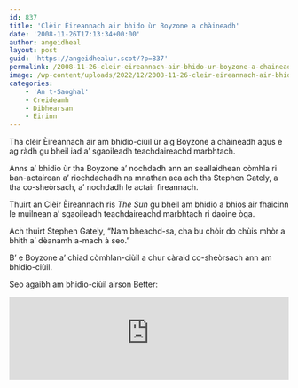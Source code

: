 ```yaml
---
id: 837
title: 'Clèir Èireannach air bhido ùr Boyzone a chàineadh'
date: '2008-11-26T17:13:34+00:00'
author: angeidheal
layout: post
guid: 'https://angeidhealur.scot/?p=837'
permalink: /2008-11-26-cleir-eireannach-air-bhido-ur-boyzone-a-chaineadh/
image: /wp-content/uploads/2022/12/2008-11-26-cleir-eireannach-air-bhido-ur-boyzone-a-chaineadh-scaled.webp
categories:
    - 'An t-Saoghal'
    - Creideamh
    - Dibhearsan
    - Èirinn
---
```


Tha clèir Èireannach air am bhidio-ciùil ùr aig Boyzone a chàineadh agus e ag ràdh gu bheil iad a’ sgaoileadh teachdaireachd marbhtach.

Anns a’ bhidio ùr tha Boyzone a’ nochdadh ann an seallaidhean còmhla ri ban-actairean a’ riochdachadh na mnathan aca ach tha Stephen Gately, a tha co-sheòrsach, a’ nochdadh le actair fireannach.

Thuirt an Clèir Èireannach ris *The Sun* gu bheil am bhidio a bhios air fhaicinn le muilnean a’ sgaoileadh teachdaireachd marbhtach ri daoine òga.

Ach thuirt Stephen Gately, “Nam bheachd-sa, cha bu chòir do chùis mhòr a bhith a’ dèanamh a-mach à seo.”

B’ e Boyzone a’ chiad còmhlan-ciùil a chur càraid co-sheòrsach ann am bhidio-ciùil.

Seo agaibh am bhidio-ciùil airson Better:

<div class="youtube-wrapper"><iframe allow="accelerometer; autoplay; clipboard-write; encrypted-media; gyroscope; picture-in-picture" allowfullscreen="" frameborder="0" src="https://www.youtube-nocookie.com/embed/NBpvEqDPc4s" title="YouTube video player" width="100%"></iframe></div>
